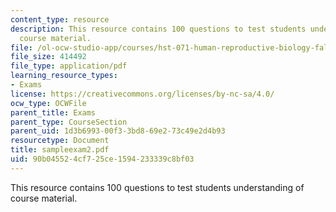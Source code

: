 ```yaml
---
content_type: resource
description: This resource contains 100 questions to test students understanding of
  course material.
file: /ol-ocw-studio-app/courses/hst-071-human-reproductive-biology-fall-2005/90b045524cf725ce1594233339c8bf03_sampleexam2.pdf
file_size: 414492
file_type: application/pdf
learning_resource_types:
- Exams
license: https://creativecommons.org/licenses/by-nc-sa/4.0/
ocw_type: OCWFile
parent_title: Exams
parent_type: CourseSection
parent_uid: 1d3b6993-00f3-3bd8-69e2-73c49e2d4b93
resourcetype: Document
title: sampleexam2.pdf
uid: 90b04552-4cf7-25ce-1594-233339c8bf03
---
```

This resource contains 100 questions to test students understanding of course material.